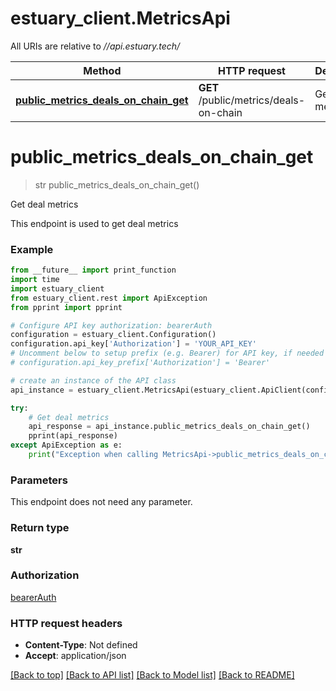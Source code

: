 # estuary_client.MetricsApi

All URIs are relative to *//api.estuary.tech/*

Method | HTTP request | Description
------------- | ------------- | -------------
[**public_metrics_deals_on_chain_get**](MetricsApi.md#public_metrics_deals_on_chain_get) | **GET** /public/metrics/deals-on-chain | Get deal metrics

# **public_metrics_deals_on_chain_get**
> str public_metrics_deals_on_chain_get()

Get deal metrics

This endpoint is used to get deal metrics

### Example
```python
from __future__ import print_function
import time
import estuary_client
from estuary_client.rest import ApiException
from pprint import pprint

# Configure API key authorization: bearerAuth
configuration = estuary_client.Configuration()
configuration.api_key['Authorization'] = 'YOUR_API_KEY'
# Uncomment below to setup prefix (e.g. Bearer) for API key, if needed
# configuration.api_key_prefix['Authorization'] = 'Bearer'

# create an instance of the API class
api_instance = estuary_client.MetricsApi(estuary_client.ApiClient(configuration))

try:
    # Get deal metrics
    api_response = api_instance.public_metrics_deals_on_chain_get()
    pprint(api_response)
except ApiException as e:
    print("Exception when calling MetricsApi->public_metrics_deals_on_chain_get: %s\n" % e)
```

### Parameters
This endpoint does not need any parameter.

### Return type

**str**

### Authorization

[bearerAuth](../README.md#bearerAuth)

### HTTP request headers

 - **Content-Type**: Not defined
 - **Accept**: application/json

[[Back to top]](#) [[Back to API list]](../README.md#documentation-for-api-endpoints) [[Back to Model list]](../README.md#documentation-for-models) [[Back to README]](../README.md)

